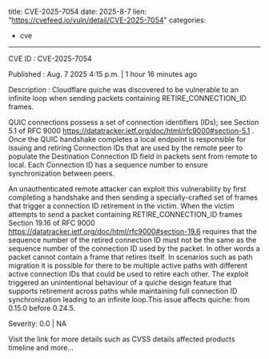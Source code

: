  
title: CVE-2025-7054
date: 2025-8-7
lien: "https://cvefeed.io/vuln/detail/CVE-2025-7054"
categories:
  - cve
---

CVE ID : CVE-2025-7054

Published :  Aug. 7
2025
4:15 p.m. | 1 hour
16 minutes ago

Description : Cloudflare quiche was discovered to be vulnerable to an infinite loop when sending packets containing RETIRE_CONNECTION_ID frames.

QUIC connections possess a set of connection identifiers (IDs); see  Section 5.1 of RFC 9000 https://datatracker.ietf.org/doc/html/rfc9000#section-5.1 . Once the QUIC handshake completes
a local endpoint is responsible for issuing and retiring Connection IDs that are used by the remote peer to populate the Destination Connection ID field in packets sent from remote to local. Each Connection ID has a sequence number to ensure synchronization between peers.

An unauthenticated remote attacker can exploit this vulnerability by first completing a handshake and then sending a specially-crafted set of frames that trigger a connection ID retirement in the victim. When the victim attempts to send a packet containing RETIRE_CONNECTION_ID frames
Section 19.16 of RFC 9000 https://datatracker.ietf.org/doc/html/rfc9000#section-19.6  requires that the sequence number of the retired connection ID must not be the same as the sequence number of the connection ID used by the packet. In other words
a packet cannot contain a frame that retires itself. In scenarios such as path migration
it is possible for there to be multiple active paths with different active connection IDs that could be used to retire each other. The exploit triggered an unintentional behaviour of a quiche design feature that supports retirement across paths while maintaining full connection ID synchronization
leading to an infinite loop.This issue affects quiche: from 0.15.0 before 0.24.5.

Severity: 0.0 | NA

Visit the link for more details
such as CVSS details
affected products
timeline
and more...
